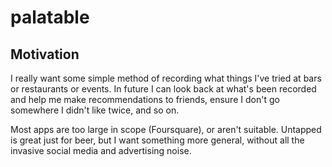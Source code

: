 # palatable

## Motivation

I really want some simple method of recording what things I've tried at bars or
restaurants or events. In future I can look back at what's been recorded and
help me make recommendations to friends, ensure I don't go somewhere I didn't
like twice, and so on.

Most apps are too large in scope (Foursquare), or aren't suitable. Untapped is
great just for beer, but I want something more general, without all the
invasive social media and advertising noise.
